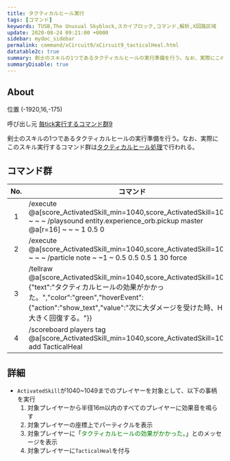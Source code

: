 ```yaml
---
title: タクティカルヒール実行
tags: [コマンド]
keywords: TUSB,The Unusual Skyblock,スカイブロック,コマンド,解析,X回路区域
update: 2020-08-24 09:21:00 +0000
sidebar: mydoc_sidebar
permalink: command/xCircuit9/xCircuit9_tacticalHeal.html
datatable2c: true
summary: 剣士のスキルの1つであるタクティカルヒールの実行準備を行う。なお、実際にこのスキル実行するコマンド群はタクティカルヒール処理で行われる。
summaryDisable: true
---
```


## About

<span class="tagYellow">位置</span> (-1920,16,-175)

<span class="tagBlack">呼び出し元</span> [毎tick実行するコマンド群9]({{site.baseurl}}/command/xCircuit9/xCircuit9_command.html)

剣士のスキルの1つであるタクティカルヒールの実行準備を行う。なお、実際にこのスキル実行するコマンド群は[タクティカルヒール処理]({{site.baseurl}}/command/xCircuit5/xCircuit5_tacticalHealProcessing.html)で行われる。

## コマンド群

<div class="datatable2c-begin"></div>

|No.|コマンド|
|:-:|-|
|1|/execute @a[score_ActivatedSkill_min=1040,score_ActivatedSkill=1049] ~ ~ ~ /playsound entity.experience_orb.pickup master @a[r=16] ~ ~ ~ 1 0.5 0|
|2|/execute @a[score_ActivatedSkill_min=1040,score_ActivatedSkill=1049] ~ ~ ~ /particle note ~ ~1 ~ 0.5 0.5 0.5 1 30 force|
|3|/tellraw @a[score_ActivatedSkill_min=1040,score_ActivatedSkill=1049] {"text":"タクティカルヒールの効果がかかった。","color":"green","hoverEvent":{"action":"show_text","value":"次に大ダメージを受けた時、HPを大きく回復する。"}}|
|4|/scoreboard players tag @a[score_ActivatedSkill_min=1040,score_ActivatedSkill=1049] add TacticalHeal|

<div class="datatable2c-end"></div>

## 詳細

- `ActivatedSkill`が1040~1049までのプレイヤーを対象として、以下の事柄を実行
   1. 対象プレイヤーから半径16m以内のすべてのプレイヤーに効果音を鳴らす
   2. 対象プレイヤーの座標上でパーティクルを表示
   3. 対象プレイヤーに「<span style="color:green" data-toggle="tooltip" data-original-title="{{site.data.glossary.tacticalHealMesage}}">タクティカルヒールの効果がかかった。</span>」とのメッセージを表示
   4. 対象プレイヤーに`TacticalHeal`を付与

